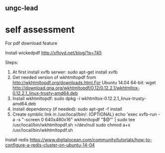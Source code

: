 ## ungc-lead
# self assessment

For pdf download feature

Install wickedpdf
http://xfloyd.net/blog/?p=745

Steps:

1. At first install xvfb serwer:
    sudo apt-get install xvfb
2. Get needed version of wkhtmltopdf from http://wkhtmltopdf.org/downloads.html.For Ubuntu 14.04 64-bit:
    wget http://download.gna.org/wkhtmltopdf/0.12/0.12.2.1/wkhtmltox-0.12.2.1_linux-trusty-amd64.deb
3. Install wkhtmltopdf:
    sudo dpkg -i wkhtmltox-0.12.2.1_linux-trusty-amd64.deb
4. Install dependency (if needed):
    sudo apt-get -f install
5. Create symblic link in /usr/local/bin/: (OPTIONAL)
    echo 'exec xvfb-run -a -s "-screen 0 640x480x16" wkhtmltopdf "$@"' | sudo tee /usr/local/bin/wkhtmltopdf.sh >/dev/null
    sudo chmod a+x /usr/local/bin/wkhtmltopdf.sh

Install redis
    https://www.digitalocean.com/community/tutorials/how-to-configure-a-redis-cluster-on-ubuntu-14-04
